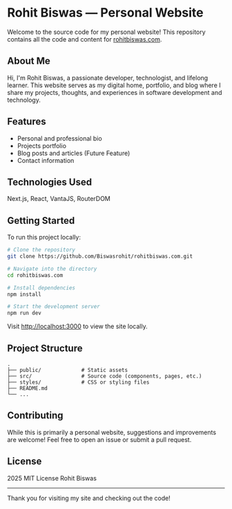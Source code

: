 # Rohit Biswas — Personal Website

Welcome to the source code for my personal website! This repository contains all the code and content for [rohitbiswas.com](https://rohitbiswas.com).

## About Me

Hi, I'm Rohit Biswas, a passionate developer, technologist, and lifelong learner. This website serves as my digital home, portfolio, and blog where I share my projects, thoughts, and experiences in software development and technology.

## Features

- Personal and professional bio
- Projects portfolio
- Blog posts and articles (Future Feature)
- Contact information

## Technologies Used

Next.js, React, VantaJS, RouterDOM

## Getting Started

To run this project locally:

```bash
# Clone the repository
git clone https://github.com/Biswasrohit/rohitbiswas.com.git

# Navigate into the directory
cd rohitbiswas.com

# Install dependencies
npm install

# Start the development server
npm run dev
```

Visit [http://localhost:3000](http://localhost:3000) to view the site locally.

## Project Structure

```
.
├── public/             # Static assets
├── src/                # Source code (components, pages, etc.)
├── styles/             # CSS or styling files
├── README.md
└── ...
```

## Contributing

While this is primarily a personal website, suggestions and improvements are welcome! Feel free to open an issue or submit a pull request.

## License

2025 MIT License Rohit Biswas

---

Thank you for visiting my site and checking out the code!
